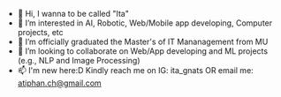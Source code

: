 - 👋 Hi, I wanna to be called "Ita"
- 👀 I’m interested in AI, Robotic, Web/Mobile app developing, Computer projects, etc
- 🌱 I’m officially graduated the Master's of IT Mananagement from MU
- 💞️ I’m looking to collaborate on Web/App developing and ML projects (e.g., NLP and Image Processing) 
- 📫 I'm new here:D Kindly reach me on IG: ita_gnats OR email me: atiphan.ch@gmail.com

<!---
itagnats/itagnats is a ✨ special ✨ repository because its `README.md` (this file) appears on your GitHub profile.
You can click the Preview link to take a look at your changes.
--->
